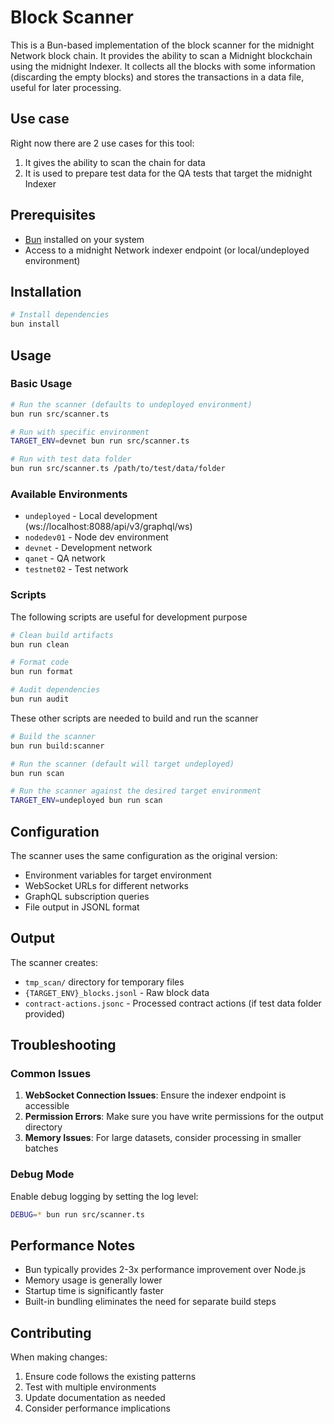 # Block Scanner

This is a Bun-based implementation of the block scanner for the midnight Network block chain. It provides the ability to scan a Midnight blockchain using the midnight Indexer. It collects all the blocks with some information (discarding the empty blocks) and stores the transactions in a data file, useful for later processing.

## Use case

Right now there are 2 use cases for this tool:
1. It gives the ability to scan the chain for data
2. It is used to prepare test data for the QA tests that target the midnight Indexer

## Prerequisites

- [Bun](https://bun.sh) installed on your system
- Access to a midnight Network indexer endpoint (or local/undeployed environment)

## Installation

```bash
# Install dependencies
bun install
```

## Usage

### Basic Usage

```bash
# Run the scanner (defaults to undeployed environment)
bun run src/scanner.ts

# Run with specific environment
TARGET_ENV=devnet bun run src/scanner.ts

# Run with test data folder
bun run src/scanner.ts /path/to/test/data/folder
```

### Available Environments

- `undeployed` - Local development (ws://localhost:8088/api/v3/graphql/ws)
- `nodedev01` - Node dev environment
- `devnet` - Development network
- `qanet` - QA network
- `testnet02` - Test network

### Scripts

The following scripts are useful for development purpose
```bash
# Clean build artifacts
bun run clean

# Format code
bun run format

# Audit dependencies
bun run audit
```

These other scripts are needed to build and run the scanner
```bash
# Build the scanner
bun run build:scanner

# Run the scanner (default will target undeployed)
bun run scan

# Run the scanner against the desired target environment
TARGET_ENV=undeployed bun run scan
```

## Configuration

The scanner uses the same configuration as the original version:

- Environment variables for target environment
- WebSocket URLs for different networks
- GraphQL subscription queries
- File output in JSONL format

## Output

The scanner creates:
- `tmp_scan/` directory for temporary files
- `{TARGET_ENV}_blocks.jsonl` - Raw block data
- `contract-actions.jsonc` - Processed contract actions (if test data folder provided)

## Troubleshooting

### Common Issues

1. **WebSocket Connection Issues**: Ensure the indexer endpoint is accessible
2. **Permission Errors**: Make sure you have write permissions for the output directory
3. **Memory Issues**: For large datasets, consider processing in smaller batches

### Debug Mode

Enable debug logging by setting the log level:

```bash
DEBUG=* bun run src/scanner.ts
```

## Performance Notes

- Bun typically provides 2-3x performance improvement over Node.js
- Memory usage is generally lower
- Startup time is significantly faster
- Built-in bundling eliminates the need for separate build steps

## Contributing

When making changes:
1. Ensure code follows the existing patterns
2. Test with multiple environments
3. Update documentation as needed
4. Consider performance implications
